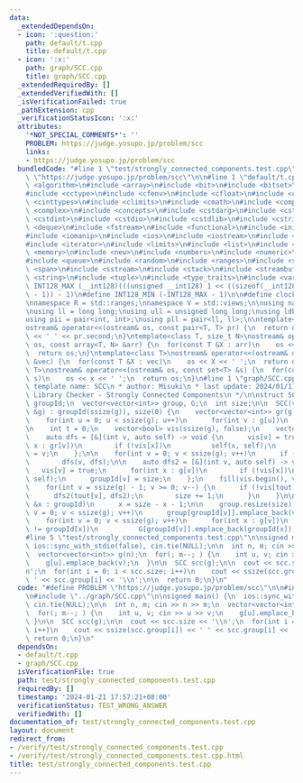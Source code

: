 ```yaml
---
data:
  _extendedDependsOn:
  - icon: ':question:'
    path: default/t.cpp
    title: default/t.cpp
  - icon: ':x:'
    path: graph/SCC.cpp
    title: graph/SCC.cpp
  _extendedRequiredBy: []
  _extendedVerifiedWith: []
  _isVerificationFailed: true
  _pathExtension: cpp
  _verificationStatusIcon: ':x:'
  attributes:
    '*NOT_SPECIAL_COMMENTS*': ''
    PROBLEM: https://judge.yosupo.jp/problem/scc
    links:
    - https://judge.yosupo.jp/problem/scc
  bundledCode: "#line 1 \"test/strongly_connected_components.test.cpp\"\n#define PROBLEM\
    \ \"https://judge.yosupo.jp/problem/scc\"\n\n#line 1 \"default/t.cpp\"\n#include\
    \ <algorithm>\n#include <array>\n#include <bit>\n#include <bitset>\n#include <cassert>\n\
    #include <cctype>\n#include <cfenv>\n#include <cfloat>\n#include <chrono>\n#include\
    \ <cinttypes>\n#include <climits>\n#include <cmath>\n#include <compare>\n#include\
    \ <complex>\n#include <concepts>\n#include <cstdarg>\n#include <cstddef>\n#include\
    \ <cstdint>\n#include <cstdio>\n#include <cstdlib>\n#include <cstring>\n#include\
    \ <deque>\n#include <fstream>\n#include <functional>\n#include <initializer_list>\n\
    #include <iomanip>\n#include <ios>\n#include <iostream>\n#include <istream>\n\
    #include <iterator>\n#include <limits>\n#include <list>\n#include <map>\n#include\
    \ <memory>\n#include <new>\n#include <numbers>\n#include <numeric>\n#include <ostream>\n\
    #include <queue>\n#include <random>\n#include <ranges>\n#include <set>\n#include\
    \ <span>\n#include <sstream>\n#include <stack>\n#include <streambuf>\n#include\
    \ <string>\n#include <tuple>\n#include <type_traits>\n#include <variant>\n\n#define\
    \ INT128_MAX (__int128)(((unsigned __int128) 1 << ((sizeof(__int128) * __CHAR_BIT__)\
    \ - 1)) - 1)\n#define INT128_MIN (-INT128_MAX - 1)\n\n#define clock chrono::steady_clock::now().time_since_epoch().count()\n\
    \nnamespace R = std::ranges;\nnamespace V = std::views;\n\nusing namespace std;\n\
    \nusing ll = long long;\nusing ull = unsigned long long;\nusing ldb = long double;\n\
    using pii = pair<int, int>;\nusing pll = pair<ll, ll>;\n\ntemplate<class T>\n\
    ostream& operator<<(ostream& os, const pair<T, T> pr) {\n  return os << pr.first\
    \ << ' ' << pr.second;\n}\ntemplate<class T, size_t N>\nostream& operator<<(ostream&\
    \ os, const array<T, N> &arr) {\n  for(const T &X : arr)\n    os << X << ' ';\n\
    \  return os;\n}\ntemplate<class T>\nostream& operator<<(ostream& os, const vector<T>\
    \ &vec) {\n  for(const T &X : vec)\n    os << X << ' ';\n  return os;\n}\ntemplate<class\
    \ T>\nostream& operator<<(ostream& os, const set<T> &s) {\n  for(const T &x :\
    \ s)\n    os << x << ' ';\n  return os;\n}\n#line 1 \"graph/SCC.cpp\"\n/**\n *\
    \ template name: SCC\n * author: Misuki\n * last update: 2024/01/11\n * verify:\
    \ Library Checker - Strongly Connected Components\n */\n\nstruct SCC {\n  vector<int>\
    \ groupId;\n  vector<vector<int>> group, G;\n  int size;\n\n  SCC(vector<vector<int>>\
    \ &g) : groupId(ssize(g)), size(0) {\n    vector<vector<int>> gr(g.size());\n\
    \    for(int u = 0; u < ssize(g); u++)\n      for(int v : g[u])\n        gr[v].emplace_back(u);\n\
    \n    int t = 0;\n    vector<bool> vis(ssize(g), false);\n    vector<int> tout(ssize(g));\n\
    \    auto dfs = [&](int v, auto self) -> void {\n      vis[v] = true;\n      for(int\
    \ x : gr[v])\n        if (!vis[x])\n          self(x, self);\n      tout[t++]\
    \ = v;\n    };\n\n    for(int v = 0; v < ssize(g); v++)\n      if (!vis[v])\n\
    \        dfs(v, dfs);\n\n    auto dfs2 = [&](int v, auto self) -> void {\n   \
    \   vis[v] = true;\n      for(int x : g[v])\n        if (!vis[x])\n          self(x,\
    \ self);\n      groupId[v] = size;\n    };\n    fill(vis.begin(), vis.end(), false);\n\
    \    for(int v = ssize(g) - 1; v >= 0; v--) {\n      if (!vis[tout[v]]) {\n  \
    \      dfs2(tout[v], dfs2);\n        size += 1;\n      }\n    }\n\n    for(int\
    \ &x : groupId)\n      x = size - x - 1;\n\n    group.resize(size);\n    for(int\
    \ v = 0; v < ssize(g); v++)\n      group[groupId[v]].emplace_back(v);\n\n    G.resize(size);\n\
    \    for(int v = 0; v < ssize(g); v++)\n      for(int x : g[v])\n        if (groupId[v]\
    \ != groupId[x])\n          G[groupId[v]].emplace_back(groupId[x]);\n  }\n};\n\
    #line 5 \"test/strongly_connected_components.test.cpp\"\n\nsigned main() {\n \
    \ ios::sync_with_stdio(false), cin.tie(NULL);\n\n  int n, m; cin >> n >> m;\n\
    \  vector<vector<int>> g(n);\n  for(; m--; ) {\n    int u, v; cin >> u >> v;\n\
    \    g[u].emplace_back(v);\n  }\n\n  SCC scc(g);\n\n  cout << scc.size << '\\\
    n';\n  for(int i = 0; i < scc.size; i++)\n    cout << ssize(scc.group[i]) << '\
    \ ' << scc.group[i] << '\\n';\n\n  return 0;\n}\n"
  code: "#define PROBLEM \"https://judge.yosupo.jp/problem/scc\"\n\n#include \"../default/t.cpp\"\
    \n#include \"../graph/SCC.cpp\"\n\nsigned main() {\n  ios::sync_with_stdio(false),\
    \ cin.tie(NULL);\n\n  int n, m; cin >> n >> m;\n  vector<vector<int>> g(n);\n\
    \  for(; m--; ) {\n    int u, v; cin >> u >> v;\n    g[u].emplace_back(v);\n \
    \ }\n\n  SCC scc(g);\n\n  cout << scc.size << '\\n';\n  for(int i = 0; i < scc.size;\
    \ i++)\n    cout << ssize(scc.group[i]) << ' ' << scc.group[i] << '\\n';\n\n \
    \ return 0;\n}\n"
  dependsOn:
  - default/t.cpp
  - graph/SCC.cpp
  isVerificationFile: true
  path: test/strongly_connected_components.test.cpp
  requiredBy: []
  timestamp: '2024-01-21 17:57:21+08:00'
  verificationStatus: TEST_WRONG_ANSWER
  verifiedWith: []
documentation_of: test/strongly_connected_components.test.cpp
layout: document
redirect_from:
- /verify/test/strongly_connected_components.test.cpp
- /verify/test/strongly_connected_components.test.cpp.html
title: test/strongly_connected_components.test.cpp
---
```

